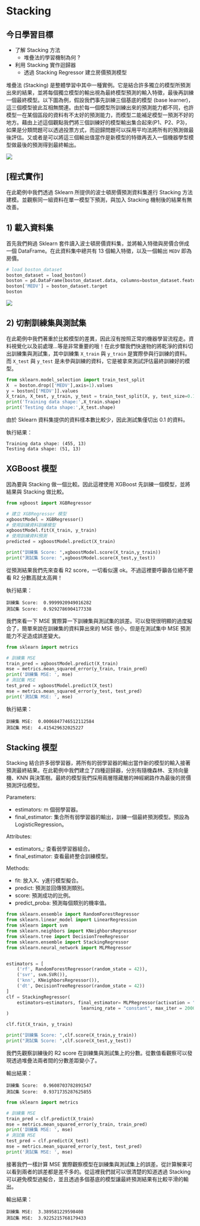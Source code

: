 # Stacking
## 今日學習目標
- 了解 Stacking 方法
    - 堆疊法的學習機制為何 ?
- 利用 Stacking 實作迴歸器
    - 透過 Stacking Regressor 建立房價預測模型

堆疊法 (Stacking) 是整體學習中其中一種實例。它是結合許多獨立的模型所預測出來的結果，並將每個獨立模型的輸出視為最終模型預測的輸入特徵，最後再訓練一個最終模型。以下圖為例，假設我們事先訓練三個基底的模型 (base learner)，這三個模型彼此互相無關連。由於每一個模型所訓練出來的預測能力都不同，也許模型一在某個區段的資料有不太好的預測能力，而模型二能補足模型一預測不好的地方。藉由上述這個觀點我們將三個訓練好的模型輸出集合起來(P1、P2、P3)，如果是分類問題可以透過投票方式，而迴歸問題可以採用平均法將所有的預測做最後評估。又或者是可以將這三個輸出值當作是新模型的特徵再丟入一個機器學型模型做最後的預測得到最終輸出。

![](./image/img16-1.png)

## [程式實作]
在此範例中我們透過 Sklearn 所提供的波士頓房價預測資料集進行 Stacking 方法建模。並觀察同一組資料在單一模型下預測，與加入 Stacking 機制後的結果有無改善。

## 1) 載入資料集
首先我們夠過 Sklearn 套件讀入波士頓房價資料集，並將輸入特徵與房價合併成一個 DataFrame。在此資料集中總共有 13 個輸入特徵，以及一個輸出 `MEDV` 即為房價。

```py
# load boston_dataset
boston_dataset = load_boston()
boston = pd.DataFrame(boston_dataset.data, columns=boston_dataset.feature_names)
boston['MEDV'] = boston_dataset.target
boston
```

![](./image/img16-2.png)

## 2) 切割訓練集與測試集
在此範例中我們著重於比較模型的差異，因此沒有按照正常的機器學習流程走。資料視覺化以及前處理...等是非常重要的哦！在此步驟我們快速物的將乾淨的資料切出訓練集與測試集，其中訓練集 `X_train` 與 `y_train` 是實際參與行訓練的資料。而 `X_test` 與 `y_test` 是未參與訓練的資料，它是被拿來測試評估最終訓練好的模型。

```py
from sklearn.model_selection import train_test_split
X  = boston.drop(['MEDV'],axis=1).values
y = boston[['MEDV']].values
X_train, X_test, y_train, y_test = train_test_split(X, y, test_size=0.1, random_state=42)
print('Training data shape:',X_train.shape)
print('Testing data shape:',X_test.shape)
```

由於 Sklearn 資料集提供的資料樣本數比較少，因此測試集僅切出 0.1 的資料。

執行結果：
```
Training data shape: (455, 13)
Testing data shape: (51, 13)
```

## XGBoost 模型
因為要與 Stacking 做一個比較。因此這裡使用 XGBoost 先訓練一個模型，並將結果與 Stacking 做比較。

```py
from xgboost import XGBRegressor

# 建立 XGBRegressor 模型
xgboostModel = XGBRegressor()
# 使用訓練資料訓練模型
xgboostModel.fit(X_train, y_train)
# 使用訓練資料預測
predicted = xgboostModel.predict(X_train)

print("訓練集 Score: ",xgboostModel.score(X_train,y_train))
print("測試集 Score: ",xgboostModel.score(X_test,y_test))
```

從預測結果我們先來查看 R2 score，一切看似還 ok。不過這裡要呼籲各位絕不要看 R2 分數高就太高興！

執行結果：
```
訓練集 Score:  0.9999920949016282
測試集 Score:  0.9292786904177338
```

我們來看一下 MSE 實際算一下訓練集與測試集的誤差。可以發現很明顯的過度擬合了，簡單來說在訓練集的資料算出來的 MSE 很小，但是在測試集中 MSE 預測能力不足造成誤差變大。

```py
from sklearn import metrics

# 訓練集 MSE
train_pred = xgboostModel.predict(X_train)
mse = metrics.mean_squared_error(y_train, train_pred)
print('訓練集 MSE: ', mse)
# 測試集 MSE
test_pred = xgboostModel.predict(X_test)
mse = metrics.mean_squared_error(y_test, test_pred)
print('測試集 MSE: ', mse)
```

執行結果：
```
訓練集 MSE:  0.0006847746512112584
測試集 MSE:  4.415429632025227
```

## Stacking 模型
Stacking 結合許多弱學習器，將所有的弱學習器的輸出當作新的模型的輸入接著預測最終結果。在此範例中我們建立了四種迴歸器，分別有隨機森林、支持向量機、KNN 與決策樹。最終的模型我們採用兩層隱藏層的神經網路作為最後的房價預測評估模型。

Parameters:
- estimators: m 個弱學習器。
- final_estimator: 集合所有弱學習器的輸出，訓練一個最終預測模型。預設為LogisticRegression。

Attributes:
- estimators_: 查看弱學習器組合。
- final_estimator: 查看最終整合訓練模型。

Methods:
- fit: 放入X、y進行模型擬合。
- predict: 預測並回傳預測類別。
- score: 預測成功的比例。
- predict_proba: 預測每個類別的機率值。

```py
from sklearn.ensemble import RandomForestRegressor
from sklearn.linear_model import LinearRegression
from sklearn import svm
from sklearn.neighbors import KNeighborsRegressor
from sklearn.tree import DecisionTreeRegressor
from sklearn.ensemble import StackingRegressor
from sklearn.neural_network import MLPRegressor


estimators = [
    ('rf', RandomForestRegressor(random_state = 42)),
    ('svr', svm.SVR()),
    ('knn', KNeighborsRegressor()),
    ('dt', DecisionTreeRegressor(random_state = 42))
]
clf = StackingRegressor(
    estimators=estimators, final_estimator= MLPRegressor(activation = "relu", alpha = 0.1, hidden_layer_sizes = (8,8),
                            learning_rate = "constant", max_iter = 2000, random_state = 1000)
)

clf.fit(X_train, y_train)

print("訓練集 Score: ",clf.score(X_train,y_train))
print("測試集 Score: ",clf.score(X_test,y_test))
```

我們先觀察訓練後的 R2 score 在訓練集與測試集上的分數。從數值看觀察可以發現透過堆疊法兩者間的分數差距變小了。

輸出結果：
```
訓練集 Score:  0.9608703782891547
測試集 Score:  0.9371735287625855
```


```py
from sklearn import metrics

# 訓練集 MSE
train_pred = clf.predict(X_train)
mse = metrics.mean_squared_error(y_train, train_pred)
print('訓練集 MSE: ', mse)
# 測試集 MSE
test_pred = clf.predict(X_test)
mse = metrics.mean_squared_error(y_test, test_pred)
print('測試集 MSE: ', mse)
```

接著我們一樣計算 MSE 實際觀察模型在訓練集與測試集上的誤差。從計算解果可以看到兩者的誤差都是差不多的。從這裡我們就可以很清楚的知道透過 Stacking 可以避免模型過擬合，並且透過多個基底的模型讓最終預測結果有比較平滑的輸出。

輸出結果：
```
訓練集 MSE:  3.389581229598408
測試集 MSE:  3.9225215768179433
```
